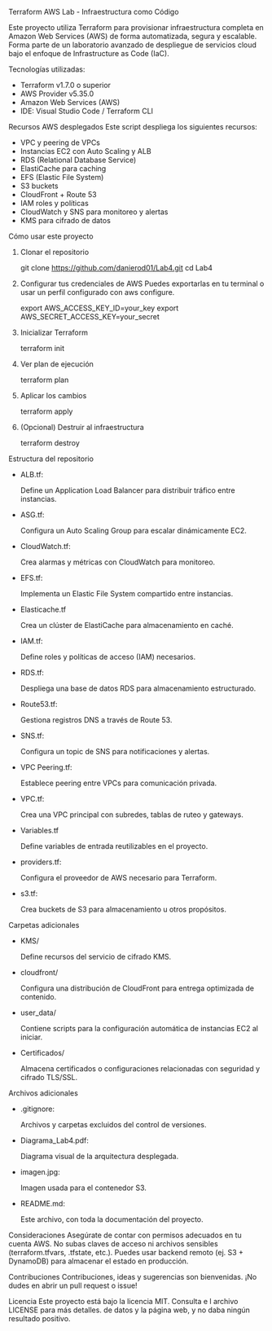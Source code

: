 Terraform AWS Lab - Infraestructura como Código

Este proyecto utiliza Terraform para provisionar infraestructura completa en Amazon Web Services (AWS) de forma automatizada, segura y escalable. Forma parte de un laboratorio avanzado de despliegue de servicios cloud bajo el enfoque de Infrastructure as Code (IaC).


Tecnologías utilizadas:
- Terraform v1.7.0 o superior
- AWS Provider v5.35.0
- Amazon Web Services (AWS)
- IDE: Visual Studio Code / Terraform CLI


Recursos AWS desplegados
Este script despliega los siguientes recursos:
-	VPC y peering de VPCs
-	Instancias EC2 con Auto Scaling y ALB
-	RDS (Relational Database Service)
-	ElastiCache para caching
-	EFS (Elastic File System)
-	S3 buckets
-	CloudFront + Route 53
-	IAM roles y políticas
-	CloudWatch y SNS para monitoreo y alertas
-	KMS para cifrado de datos


Cómo usar este proyecto
1.	Clonar el repositorio

	git clone https://github.com/danierod01/Lab4.git
	cd Lab4

2.	Configurar tus credenciales de AWS
Puedes exportarlas en tu terminal o usar un perfil configurado con aws configure.

	export AWS_ACCESS_KEY_ID=your_key
	export AWS_SECRET_ACCESS_KEY=your_secret

3.	Inicializar Terraform

	terraform init

4.	Ver plan de ejecución

	terraform plan

5.	Aplicar los cambios

	terraform apply

6.	(Opcional) Destruir al infraestructura

	terraform destroy



Estructura del repositorio


- ALB.tf: 

	Define un Application Load Balancer para distribuir tráfico entre instancias.

- ASG.tf:

	Configura un Auto Scaling Group para escalar dinámicamente EC2.

- CloudWatch.tf:

	Crea alarmas y métricas con CloudWatch para monitoreo.

- EFS.tf:

	Implementa un Elastic File System compartido entre instancias.

- Elasticache.tf

	Crea un clúster de ElastiCache para almacenamiento en caché.

- IAM.tf:

	Define roles y políticas de acceso (IAM) necesarios.

- RDS.tf:

	Despliega una base de datos RDS para almacenamiento estructurado.

- Route53.tf:

	Gestiona registros DNS a través de Route 53.

- SNS.tf:

	Configura un topic de SNS para notificaciones y alertas.

- VPC Peering.tf:

	Establece peering entre VPCs para comunicación privada.

- VPC.tf:

	Crea una VPC principal con subredes, tablas de ruteo y gateways.

- Variables.tf

	Define variables de entrada reutilizables en el proyecto.

- providers.tf:

	Configura el proveedor de AWS necesario para Terraform.

- s3.tf:

	Crea buckets de S3 para almacenamiento u otros propósitos.



Carpetas adicionales

- KMS/

  	Define recursos del servicio de cifrado KMS.
  
- cloudfront/

  	Configura una distribución de CloudFront para entrega optimizada de contenido.
  
- user_data/

  	Contiene scripts para la configuración automática de instancias EC2 al iniciar.
  
- Certificados/

  	Almacena certificados o configuraciones relacionadas con seguridad y cifrado TLS/SSL.

  

Archivos adicionales

- .gitignore:

  	Archivos y carpetas excluidos del control de versiones.
  
- Diagrama_Lab4.pdf:

  	Diagrama visual de la arquitectura desplegada.
  
- imagen.jpg:

  	Imagen usada para el contenedor S3.
  
- README.md:

  	Este archivo, con toda la documentación del proyecto.

Consideraciones
Asegúrate de contar con permisos adecuados en tu cuenta AWS.
No subas claves de acceso ni archivos sensibles (terraform.tfvars, .tfstate, etc.).
Puedes usar backend remoto (ej. S3 + DynamoDB) para almacenar el estado en producción.
	
Contribuciones
Contribuciones, ideas y sugerencias son bienvenidas. ¡No dudes en abrir un pull request o issue!

Licencia
Este proyecto está bajo la licencia MIT. Consulta e	l archivo LICENSE para más detalles.
de datos y la página web, y no daba ningún resultado positivo.



